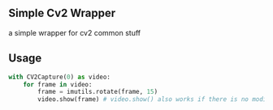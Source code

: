 ## Simple Cv2 Wrapper

a simple wrapper for cv2 common stuff

## Usage

```python
with CV2Capture(0) as video:
    for frame in video:
        frame = imutils.rotate(frame, 15)
        video.show(frame) # video.show() also works if there is no modification on the frame
```
